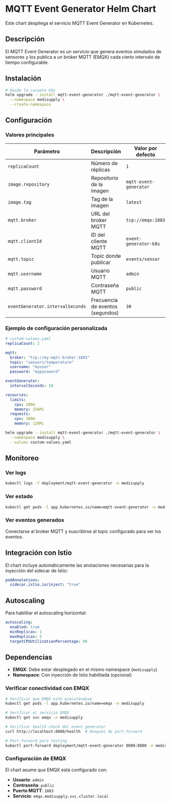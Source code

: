 # MQTT Event Generator Helm Chart

Este chart despliega el servicio MQTT Event Generator en Kubernetes.

## Descripción

El MQTT Event Generator es un servicio que genera eventos simulados de sensores y los publica a un broker MQTT (EMQX) cada cierto intervalo de tiempo configurable.

## Instalación

```bash
# Desde la carpeta k8s
helm upgrade --install mqtt-event-generator ./mqtt-event-generator \
  --namespace medisupply \
  --create-namespace
```

## Configuración

### Valores principales

| Parámetro | Descripción | Valor por defecto |
|-----------|-------------|-------------------|
| `replicaCount` | Número de réplicas | `1` |
| `image.repository` | Repositorio de la imagen | `mqtt-event-generator` |
| `image.tag` | Tag de la imagen | `latest` |
| `mqtt.broker` | URL del broker MQTT | `tcp://emqx:1883` |
| `mqtt.clientId` | ID del cliente MQTT | `event-generator-k8s` |
| `mqtt.topic` | Topic donde publicar | `events/sensor` |
| `mqtt.username` | Usuario MQTT | `admin` |
| `mqtt.password` | Contraseña MQTT | `public` |
| `eventGenerator.intervalSeconds` | Frecuencia de eventos (segundos) | `30` |

### Ejemplo de configuración personalizada

```yaml
# custom-values.yaml
replicaCount: 2

mqtt:
  broker: "tcp://my-mqtt-broker:1883"
  topic: "sensors/temperature"
  username: "myuser"
  password: "mypassword"

eventGenerator:
  intervalSeconds: 10

resources:
  limits:
    cpu: 200m
    memory: 256Mi
  requests:
    cpu: 100m
    memory: 128Mi
```

```bash
helm upgrade --install mqtt-event-generator ./mqtt-event-generator \
  --namespace medisupply \
  --values custom-values.yaml
```

## Monitoreo

### Ver logs
```bash
kubectl logs -f deployment/mqtt-event-generator -n medisupply
```

### Ver estado
```bash
kubectl get pods -l app.kubernetes.io/name=mqtt-event-generator -n medisupply
```

### Ver eventos generados
Conectarse al broker MQTT y suscribirse al topic configurado para ver los eventos.

## Integración con Istio

El chart incluye automáticamente las anotaciones necesarias para la inyección del sidecar de Istio:

```yaml
podAnnotations:
  sidecar.istio.io/inject: "true"
```

## Autoscaling

Para habilitar el autoscaling horizontal:

```yaml
autoscaling:
  enabled: true
  minReplicas: 1
  maxReplicas: 5
  targetCPUUtilizationPercentage: 80
```

## Dependencias

- **EMQX**: Debe estar desplegado en el mismo namespace (`medisupply`)
- **Namespace**: Con inyección de Istio habilitada (opcional)

### Verificar conectividad con EMQX

```bash
# Verificar que EMQX esté ejecutándose
kubectl get pods -l app.kubernetes.io/name=emqx -n medisupply

# Verificar el servicio EMQX
kubectl get svc emqx -n medisupply

# Verificar health check del event generator
curl http://localhost:8080/health  # Después de port-forward

# Port-forward para testing
kubectl port-forward deployment/mqtt-event-generator 8080:8080 -n medisupply
```

### Configuración de EMQX

El chart asume que EMQX está configurado con:
- **Usuario**: `admin`
- **Contraseña**: `public`
- **Puerto MQTT**: `1883`
- **Servicio**: `emqx.medisupply.svc.cluster.local`